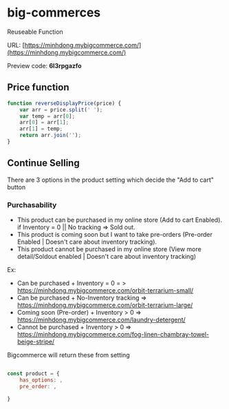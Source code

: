 # big-commerces
Reuseable Function

URL: [https://minhdong.mybigcommerce.com/](https://minhdong.mybigcommerce.com/)

Preview code: **6l3rpgazfo**

## Price function

```javascript
function reverseDisplayPrice(price) {
    var arr = price.split(' ');
    var temp = arr[0];
    arr[0] = arr[1];
    arr[1] = temp;
    return arr.join('');
}
```

## Continue Selling

There are 3 options in the product setting which decide the "Add to cart" button


### Purchasability
- This product can be purchased in my online store (Add to cart Enabled). if Inventory = 0 || No tracking => Sold out.
- This product is coming soon but I want to take pre-orders (Pre-order Enabled | Doesn't care about inventory tracking).
- This product cannot be purchased in my online store (View more detail/Soldout enabled | Doesn't care about inventory tracking)

Ex:
- Can be purchased + Inventory = 0 = > https://minhdong.mybigcommerce.com/orbit-terrarium-small/
- Can be purchased + No-Inventory tracking => https://minhdong.mybigcommerce.com/orbit-terrarium-large/
- Coming soon (Pre-order) + Inventory > 0 => https://minhdong.mybigcommerce.com/laundry-detergent/
- Cannot be purchased + Inventory > 0 => https://minhdong.mybigcommerce.com/fog-linen-chambray-towel-beige-stripe/

Bigcommerce will return these from setting

```javascript

const product = {
    has_options: ,
    pre_order: ,
    
}

```

